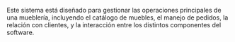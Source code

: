 Este sistema está diseñado para gestionar las operaciones principales de una mueblería, incluyendo el catálogo de muebles, el manejo de pedidos, la relación con clientes, y la interacción entre los distintos componentes del software.
